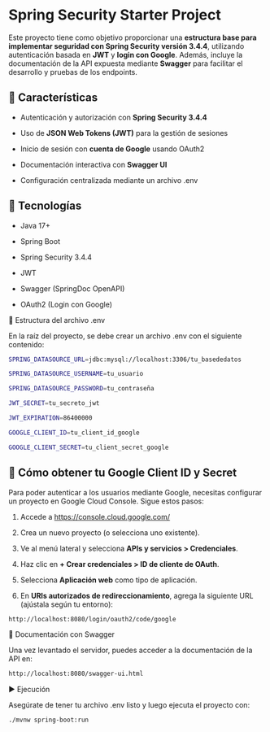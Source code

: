 Spring Security Starter Project
===============================

Este proyecto tiene como objetivo proporcionar una **estructura base para implementar seguridad con Spring Security versión 3.4.4**, utilizando autenticación basada en **JWT** y **login con Google**. Además, incluye la documentación de la API expuesta mediante **Swagger** para facilitar el desarrollo y pruebas de los endpoints.

🔐 Características
------------------

*   Autenticación y autorización con **Spring Security 3.4.4**
    
*   Uso de **JSON Web Tokens (JWT)** para la gestión de sesiones
    
*   Inicio de sesión con **cuenta de Google** usando OAuth2
    
*   Documentación interactiva con **Swagger UI**
    
*   Configuración centralizada mediante un archivo .env
    

🚀 Tecnologías
--------------

*   Java 17+
    
*   Spring Boot
    
*   Spring Security 3.4.4
    
*   JWT
    
*   Swagger (SpringDoc OpenAPI)
    
*   OAuth2 (Login con Google)
    

📁 Estructura del archivo .env

En la raíz del proyecto, se debe crear un archivo .env con el siguiente contenido:
 ```bash
SPRING_DATASOURCE_URL=jdbc:mysql://localhost:3306/tu_basededatos

SPRING_DATASOURCE_USERNAME=tu_usuario

SPRING_DATASOURCE_PASSWORD=tu_contraseña

JWT_SECRET=tu_secreto_jwt

JWT_EXPIRATION=86400000

GOOGLE_CLIENT_ID=tu_client_id_google

GOOGLE_CLIENT_SECRET=tu_client_secret_google
```

🔧 Cómo obtener tu Google Client ID y Secret
--------------------------------------------

Para poder autenticar a los usuarios mediante Google, necesitas configurar un proyecto en Google Cloud Console. Sigue estos pasos:

1.  Accede a https://console.cloud.google.com/
    
2.  Crea un nuevo proyecto (o selecciona uno existente).
    
3.  Ve al menú lateral y selecciona **APIs y servicios > Credenciales**.
    
4.  Haz clic en **\+ Crear credenciales > ID de cliente de OAuth**.
    
5.  Selecciona **Aplicación web** como tipo de aplicación.
    
6.  En **URIs autorizados de redireccionamiento**, agrega la siguiente URL (ajústala según tu entorno):
    
 ```bash
http://localhost:8080/login/oauth2/code/google
```

📄 Documentación con Swagger

Una vez levantado el servidor, puedes acceder a la documentación de la API en:

 ```bash
http://localhost:8080/swagger-ui.html
```

▶️ Ejecución

Asegúrate de tener tu archivo .env listo y luego ejecuta el proyecto con:

 ```bash
./mvnw spring-boot:run
```